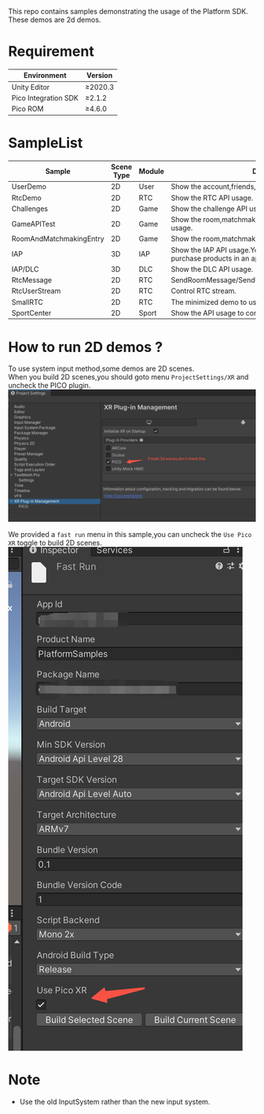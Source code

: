 This repo contains samples demonstrating the usage of the Platform SDK. These demos are 2d demos.

# Requirement

| Environment          | Version    |
|----------------------|------------|
| Unity Editor         | &ge;2020.3 |
| Pico Integration SDK | &ge;2.1.2  |
| Pico ROM             | &ge;4.6.0  |

# SampleList

| Sample                | Scene Type | Module | Description                                                                       |
|-----------------------|------------|--------|-----------------------------------------------------------------------------------|
| UserDemo              | 2D         | User   | Show the account,friends,presence API usage.                                      |
| RtcDemo               | 2D         | RTC    | Show the RTC API usage.                                                           |
| Challenges            | 2D         | Game   | Show the challenge API usage.                        |
| GameAPITest           | 2D         | Game   | Show the room,matchmaking,achievement,leaderboard API usage.                        |
| RoomAndMatchmakingEntry | 2D         | Game   | Show the room,matchmaking API usage.                                              |
| IAP                   | 3D         | IAP    | Show the IAP API usage.You can view the products and purchase products in an app. |
| IAP/DLC               | 3D         | DLC    | Show the DLC API usage.                                                           |
| RtcMessage            | 2D         | RTC    | SendRoomMessage/SendUserMessage/SendStreamSyncInfo.                               |
| RtcUserStream         | 2D         | RTC    | Control RTC stream.                                                               |
| SmallRTC              | 2D         | RTC    | The minimized demo to use RTC.                                                    |
| SportCenter           | 2D         | Sport  | Show the API usage to communicate with the SportCenter.                           |

# How to run 2D demos ?

To use system input method,some demos are 2D scenes.  
When you build 2D scenes,you should goto menu `ProjectSettings/XR` and uncheck the PICO plugin.  
![img.png](doc/img-set-xr.png)

We provided a `fast run` menu in this sample,you can uncheck the `Use Pico XR` toggle to build 2D scenes.
![img.png](doc/img-fast-run.png)

# Note

* Use the old InputSystem rather than the new input system.  